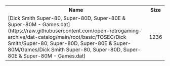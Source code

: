 <table>
<tr><th>Name</th><th>Size</th></tr>
<tr><td>
[Dick Smith Super-80, Super-80D, Super-80E & Super-80M - Games.dat](https://raw.githubusercontent.com/open-retrogaming-archive/dat-catalog/main/root/basic/TOSEC/Dick Smith/Super-80, Super-80D, Super-80E & Super-80M/Games/Dick Smith Super-80, Super-80D, Super-80E & Super-80M - Games.dat)
</td><td>1236</td></tr>
</table>
